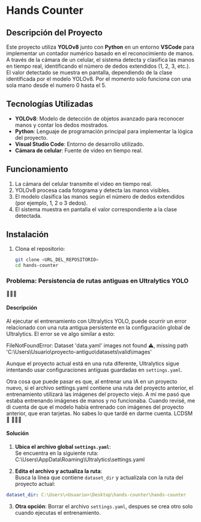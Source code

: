 # **Hands Counter**

## **Descripción del Proyecto**
Este proyecto utiliza **YOLOv8** junto con **Python** en un entorno **VSCode** para implementar un contador numérico basado en el reconocimiento de manos. A través de la cámara de un celular, el sistema detecta y clasifica las manos en tiempo real, identificando el número de dedos extendidos (1, 2, 3, etc.). El valor detectado se muestra en pantalla, dependiendo de la clase identificada por el modelo YOLOv8. Por el momento solo funciona con una sola mano desde el numero 0 hasta el 5.

## **Tecnologías Utilizadas**
- **YOLOv8**: Modelo de detección de objetos avanzado para reconocer manos y contar los dedos mostrados.
- **Python**: Lenguaje de programación principal para implementar la lógica del proyecto.
- **Visual Studio Code**: Entorno de desarrollo utilizado.
- **Cámara de celular**: Fuente de video en tiempo real.

## **Funcionamiento**
1. La cámara del celular transmite el video en tiempo real.
2. YOLOv8 procesa cada fotograma y detecta las manos visibles.
3. El modelo clasifica las manos según el número de dedos extendidos (por ejemplo, 1, 2 o 3 dedos).
4. El sistema muestra en pantalla el valor correspondiente a la clase detectada.

## **Instalación**
1. Clona el repositorio:
   ```bash
   git clone <URL_DEL_REPOSITORIO>
   cd hands-counter

### Problema: Persistencia de rutas antiguas en Ultralytics YOLO
🚧🚧🚧
#### Descripción
Al ejecutar el entrenamiento con Ultralytics YOLO, puede ocurrir un error relacionado con una ruta antigua persistente en la configuración global de Ultralytics. El error se ve algo similar a esto:

FileNotFoundError: Dataset 'data.yaml' images not found ⚠️, missing path 'C:\Users\Usuario\proyecto-antiguo\datasets\valid\images'

Aunque el proyecto actual está en una ruta diferente, Ultralytics sigue intentando usar configuraciones antiguas guardadas en `settings.yaml`.

Otra cosa que puede pasar es que, al entrenar una IA en un proyecto nuevo, si el archivo settings.yaml contiene una ruta del proyecto anterior, el entrenamiento utilizará las imágenes del proyecto viejo. A mí me pasó que estaba entrenando imágenes de manos y no funcionaba. Cuando revisé, me di cuenta de que el modelo había entrenado con imágenes del proyecto anterior, que eran tarjetas. No sabes lo que tardé en darme cuenta. LCDSM 🤯
🚧🚧🚧

#### Solución
1. **Ubica el archivo global `settings.yaml`**:  
   Se encuentra en la siguiente ruta:
        C:\Users<Usuario>\AppData\Roaming\Ultralytics\settings.yaml

2. **Edita el archivo y actualiza la ruta**:  
Busca la línea que contiene `dataset_dir` y actualízala con la ruta del proyecto actual:
```yaml
dataset_dir: C:\Users\<Usuario>\Desktop\hands-counter\hands-counter
```

3. **Otra opción**:
    Borrar el archivo `settings.yaml`, despues se crea otro solo cuando ejecutas el entrenamiento.